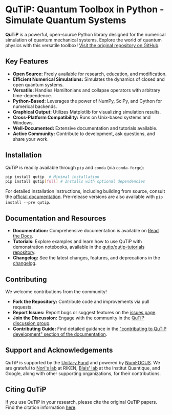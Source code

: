# QuTiP: Quantum Toolbox in Python - Simulate Quantum Systems

**QuTiP** is a powerful, open-source Python library designed for the numerical simulation of quantum mechanical systems.  Explore the world of quantum physics with this versatile toolbox!  [Visit the original repository on GitHub](https://github.com/qutip/qutip).

## Key Features

*   **Open Source:** Freely available for research, education, and modification.
*   **Efficient Numerical Simulations:** Simulates the dynamics of closed and open quantum systems.
*   **Versatile:** Handles Hamiltonians and collapse operators with arbitrary time-dependence.
*   **Python-Based:** Leverages the power of NumPy, SciPy, and Cython for numerical backends.
*   **Graphical Output:** Utilizes Matplotlib for visualizing simulation results.
*   **Cross-Platform Compatibility:** Runs on Unix-based systems and Windows.
*   **Well-Documented:** Extensive documentation and tutorials available.
*   **Active Community:** Contribute to development, ask questions, and share your work.

## Installation

QuTiP is readily available through `pip` and `conda` (via `conda-forge`):

```bash
pip install qutip  # Minimal installation
pip install qutip[full] # Installs with optional dependencies
```

For detailed installation instructions, including building from source, consult the [official documentation](https://qutip.readthedocs.io/en/stable/installation.html).  Pre-release versions are also available with `pip install --pre qutip`.

## Documentation and Resources

*   **Documentation:** Comprehensive documentation is available on [Read the Docs](https://qutip.readthedocs.io/en/latest/).
*   **Tutorials:** Explore examples and learn how to use QuTiP with demonstration notebooks, available in the [qutip/qutip-tutorials repository](https://github.com/qutip/qutip-tutorials).
*   **Changelog:**  See the latest changes, features, and deprecations in the [changelog](https://qutip.readthedocs.io/en/stable/changelog.html).

## Contributing

We welcome contributions from the community!

*   **Fork the Repository:** Contribute code and improvements via pull requests.
*   **Report Issues:**  Report bugs or suggest features on the [issues page](https://github.com/qutip/qutip/issues).
*   **Join the Discussion:** Engage with the community in the [QuTiP discussion group](https://groups.google.com/g/qutip).
*   **Contributing Guide:** Find detailed guidance in the ["contributing to QuTiP development" section of the documentation](https://qutip.readthedocs.io/en/stable/development/contributing.html).

## Support and Acknowledgements

QuTiP is supported by the [Unitary Fund](https://unitary.fund) and powered by [NumFOCUS](https://numfocus.org).  We are grateful to [Nori's lab](https://dml.riken.jp/) at RIKEN, [Blais' lab](https://www.physique.usherbrooke.ca/blais/) at the Institut Quantique, and Google, along with other supporting organizations, for their contributions.

## Citing QuTiP

If you use QuTiP in your research, please cite the original QuTiP papers.  Find the citation information [here](https://dml.riken.jp/?s=QuTiP).